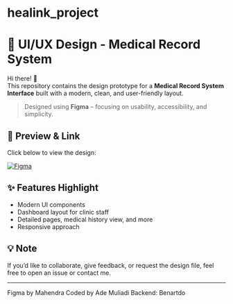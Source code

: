 # healink_project
# 🎨 UI/UX Design - Medical Record System

Hi there! 👋  
This repository contains the design prototype for a **Medical Record System Interface** built with a modern, clean, and user-friendly layout.

> Designed using **Figma** – focusing on usability, accessibility, and simplicity.

## 📎 Preview & Link

Click below to view the design:

[![Figma](https://img.shields.io/badge/Figma-%23a259ff?logo=figma&logoColor=white)](https://www.figma.com/design/0osxQFCUq9c4BDjcmyuoX6/Healink-Undiknas?node-id=0-1&t=EqCGF1CuC63feuay-1)

## ✨ Features Highlight
- Modern UI components
- Dashboard layout for clinic staff
- Detailed pages, medical history view, and more
- Responsive approach

## 💡 Note
If you’d like to collaborate, give feedback, or request the design file, feel free to open an issue or contact me.

---

Figma by Mahendra
Coded by Ade Muliadi
Backend: Benartdo
